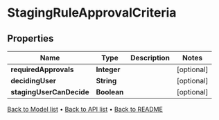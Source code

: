 

# StagingRuleApprovalCriteria


## Properties

| Name | Type | Description | Notes |
|------------ | ------------- | ------------- | -------------|
|**requiredApprovals** | **Integer** |  |  [optional] |
|**decidingUser** | **String** |  |  [optional] |
|**stagingUserCanDecide** | **Boolean** |  |  [optional] |



[Back to Model list](../README.md#documentation-for-models) &#8226; [Back to API list](../README.md#documentation-for-api-endpoints) &#8226; [Back to README](../README.md)


